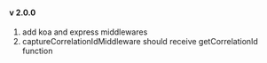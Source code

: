 #### v 2.0.0
1. add koa and express middlewares
2. captureCorrelationIdMiddleware should receive getCorrelationId function
